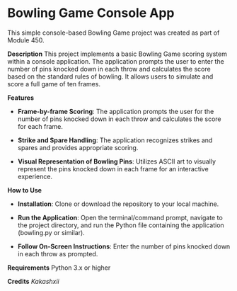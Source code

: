 # Bowling Game Console App

This simple console-based Bowling Game project was created as part of Module 450.

**Description**
This project implements a basic Bowling Game scoring system within a console application. The application prompts the user to enter the number of pins knocked down in each throw and calculates the score based on the standard rules of bowling. It allows users to simulate and score a full game of ten frames.

**Features**
- **Frame-by-frame Scoring**: The application prompts the user for the number of pins knocked down in each throw and calculates the score for each frame.

- **Strike and Spare Handling**: The application recognizes strikes and spares and provides appropriate scoring.

- **Visual Representation of Bowling Pins**: Utilizes ASCII art to visually represent the pins knocked down in each frame for an interactive experience.

**How to Use**
- **Installation**: Clone or download the repository to your local machine.

- **Run the Application**: Open the terminal/command prompt, navigate to the project directory, and run the Python file containing the application (bowling.py or similar).

- **Follow On-Screen Instructions**: Enter the number of pins knocked down in each throw as prompted.

**Requirements**
Python 3.x or higher

**Credits**
*Kakashxii*